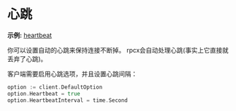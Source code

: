 # 心跳

**示例:** [heartbeat](https://github.com/rpcx-ecosystem/rpcx-examples3/tree/master/heartbeat)

你可以设置自动的心跳来保持连接不断掉。
rpcx会自动处理心跳(事实上它直接就丢弃了心跳)。

客户端需要启用心跳选项，并且设置心跳间隔：

```go
option := client.DefaultOption
option.Heartbeat = true
option.HeartbeatInterval = time.Second
```